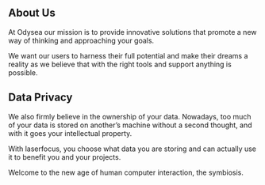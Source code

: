 ## About Us

At Odysea our mission is to provide innovative solutions that promote a new way of thinking and approaching your goals. 

We want our users to harness their full potential and make their dreams a reality as we believe that with the right tools and support anything is possible.

## Data Privacy

We also firmly believe in the ownership of your data. Nowadays, too much of your data is stored on another’s machine without a second thought, and with it goes your intellectual property.

With laserfocus, you choose what data you are storing and can actually use it to benefit you and your projects.

Welcome to the new age of human computer interaction, the symbiosis.